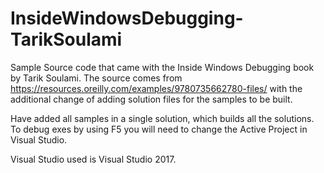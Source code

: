 # InsideWindowsDebugging-TarikSoulami
Sample Source code that came with the Inside Windows Debugging book by Tarik Soulami. The source comes from https://resources.oreilly.com/examples/9780735662780-files/ with the additional change of adding solution files for the samples to be built.

Have added all samples in a single solution, which builds all the solutions. To debug exes by using F5 you will need to change the Active Project in Visual Studio.

Visual Studio used is Visual Studio 2017.
